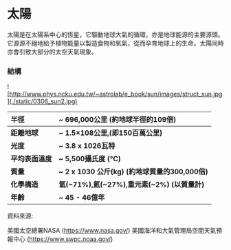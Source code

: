 # **太陽**

太陽是在太陽系中心的恆星，它驅動地球大氣的循環，亦是地球能源的主要源頭。它源源不絕地給予植物能量以製造食物和氧氣，從而孕育地球上的生命。太陽同時亦會引致大部分的太空天氣現象。

### 結構 

![http://www.phys.ncku.edu.tw/~astrolab/e_book/sun/images/struct_sun.jpg](./static/0306_sun2.jpg)



| 半徑             | ~ 696,000公里 (約地球半徑的109倍)               |
| :------------ | :--- |
| **距離地球**     | **~ 1.5×108公里,(即150百萬公里)**               |
| **光度**         | **~ 3.8 x 1026瓦特**                            |
| **平均表面溫度** | **~ 5,500攝氏度 (°C)**                         |
| **質量**         | **~ 2 x 1030 公斤(kg) (約地球質量的300,000倍)** |
| **化學構造**     | **氫(~71%),氦(~27%),重元素(~2%) (以質量計)**  |
| **年齡**         | **~ 45 - 46億年**                               |

資料來源: 

美國太空總署NASA (<https://www.nasa.gov/>)
美國海洋和大氣管理局空間天氣預報中心 (https://www.swpc.noaa.gov/)